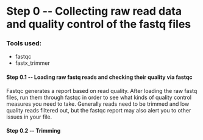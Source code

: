 # Step 0 -- Collecting raw read data and quality control of the fastq files

### Tools used:

* fastqc
* fastx_trimmer

#### Step 0.1 -- Loading raw fastq reads and checking their quality via **fastqc**

Fastqc generates a report based on read quality. After loading the raw fastq files, run them through fastqc in order to see what kinds of quality control measures you need to take. Generally reads need to be trimmed and low quality reads filtered out, but the fastqc report may also alert you to other issues in your file.

#### Step 0.2 -- Trimming 

